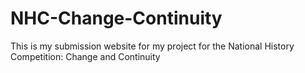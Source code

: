 # NHC-Change-Continuity
This is my submission website for my project for the National History Competition: Change and Continuity
